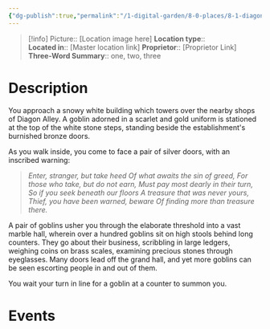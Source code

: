 ```yaml
---
{"dg-publish":true,"permalink":"/1-digital-garden/8-0-places/8-1-diagon-alley/8-1-8-gringott-s-bank/","tags":["#place","#diagon-alley","#service-building"]}
---
```


>[!info]
>Picture:: [Location image here]
>**Location type**::  
>**Located in**:: [Master location link]
>**Proprietor**:: [Proprietor Link]
>**Three-Word Summary**:: one, two, three 

# Description

You approach a snowy white building which towers over the nearby shops of Diagon Alley. A goblin adorned in a scarlet and gold uniform is stationed at the top of the white stone steps, standing beside the establishment's burnished bronze doors. 

As you walk inside, you come to face a pair of silver doors, with an inscribed warning:

>*Enter, stranger, but take heed* 
>*Of what awaits the sin of greed,*
>*For those who take, but do not earn,* 
>*Must pay most dearly in their turn,*
>*So if you seek beneath our floors* 
>*A treasure that was never yours,*
>*Thief, you have been warned, beware* 
>*Of finding more than treasure there.*

A pair of goblins usher you through the elaborate threshold into a vast marble hall, wherein over a hundred goblins sit on high stools behind long counters. They go about their business, scribbling in large ledgers, weighing coins on brass scales, examining precious stones through eyeglasses. Many doors lead off the grand hall, and yet more goblins can be seen escorting people in and out of them.

You wait your turn in line for a goblin at a counter to summon you.

# Events

